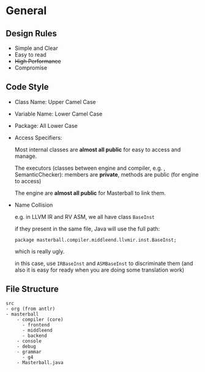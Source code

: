 # General



## Design Rules

- Simple and Clear
- Easy to read
- ~~High Performance~~ 
- Compromise



## Code Style

- Class Name: Upper Camel Case

- Variable Name: Lower Camel Case

- Package: All Lower Case

- Access Specifiers: 

  Most internal classes are **almost all public** for easy to access and manage. 

  The executors (classes between engine and compiler, e.g. , SemanticChecker): members are **private**, methods are public (for engine to access)

  The engine are **almost all public** for Masterball to link them. 
  
- Name Collision

  e.g. in LLVM IR and RV ASM, we all have class `BaseInst`

  if they present in the same file, Java will use the full path:

  `package masterball.compiler.middleend.llvmir.inst.BaseInst;`

  which is really ugly.

  in this case, use `IRBaseInst` and `ASMBaseInst` to discriminate them (and also it is easy for ready when you are doing some translation work)



## File Structure

```
src
- org (from antlr)
- masterball
    - compiler (core)
      - frontend
      - middleend
      - backend
    - console  
    - debug
    - grammar
      - g4 
    - Masterball.java  
```
